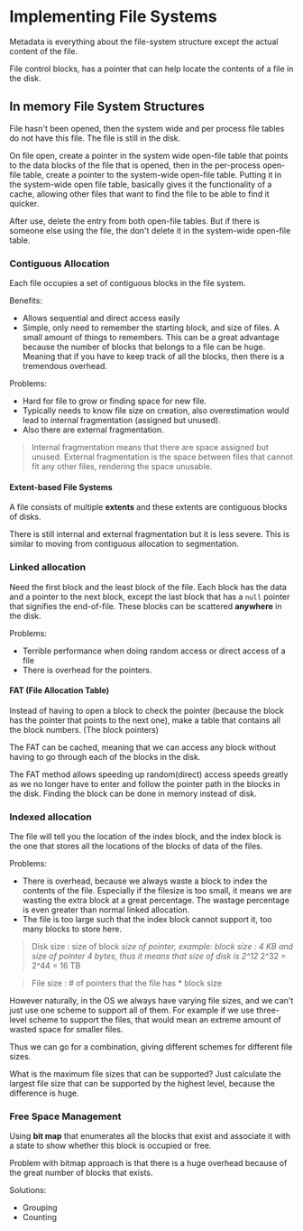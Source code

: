 # Implementing File Systems

Metadata is everything about the file-system structure except the actual content of the file.

File control blocks, has a pointer that can help locate the contents of a file in the disk.

## In memory File System Structures

File hasn't been opened, then the system wide and per process file tables do not have this file. The file is still in the disk.

On file open, create a pointer in the system wide open-file table that points to the data blocks of the file that is opened, then in the per-process open-file table, create a pointer to the system-wide open-file table. Putting it in the system-wide open file table, basically gives it the functionality of a cache, allowing other files that want to find the file to be able to find it quicker.

After use, delete the entry from both open-file tables. But if there is someone else using the file, the don't delete it in the system-wide open-file table.

### Contiguous Allocation

Each file occupies a set of contiguous blocks in the file system.

Benefits:

- Allows sequential and direct access easily
- Simple, only need to remember the starting block, and size of files. A small amount of things to remembers. This can be a great advantage because the number of blocks that belongs to a file can be huge. Meaning that if you have to keep track of all the blocks, then there is a tremendous overhead.

Problems:

- Hard for file to grow or finding space for new file.
- Typically needs to know file size on creation, also overestimation would lead to internal fragmentation (assigned but unused).
- Also there are external fragmentation.

> Internal fragmentation means that there are space assigned but unused. External fragmentation is the space between files that cannot fit any other files, rendering the space unusable.

#### Extent-based File Systems

A file consists of multiple **extents** and these extents are contiguous blocks of disks.

There is still internal and external fragmentation but it is less severe. This is similar to moving from contiguous allocation to segmentation.

### Linked allocation

Need the first block and the least block of the file. Each block has the data and a pointer to the next block, except the last block that has a `null` pointer that signifies the end-of-file. These blocks can be scattered **anywhere** in the disk.

Problems:

- Terrible performance when doing random access or direct access of a file
- There is overhead for the pointers.

#### FAT (File Allocation Table)

Instead of having to open a block to check the pointer (because the block has the pointer that points to the next one), make a table that contains all the block numbers. (The block pointers)

The FAT can be cached, meaning that we can access any block without having to go through each of the blocks in the disk.

The FAT method allows speeding up random(direct) access speeds greatly as we no longer have to enter and follow the pointer path in the blocks in the disk. Finding the block can be done in memory instead of disk.

### Indexed allocation

The file will tell you the location of the index block, and the index block is the one that stores all the locations of the blocks of data of the files.

Problems:

- There is overhead, because we always waste a block to index the contents of the file. Especially if the filesize is too small, it means we are wasting the extra block at a great percentage. The wastage percentage is even greater than normal linked allocation.
- The file is too large such that the index block cannot support it, too many blocks to store here.

> Disk size : size of block _size of pointer, example: block size : 4 KB and size of pointer 4 bytes, thus it means that size of disk is 2^12_ 2^32 = 2^44 = 16 TB

> File size : # of pointers that the file has * block size

However naturally, in the OS we always have varying file sizes, and we can't just use one scheme to support all of them. For example if we use three-level scheme to support the files, that would mean an extreme amount of wasted space for smaller files.

Thus we can go for a combination, giving different schemes for different file sizes.

What is the maximum file sizes that can be supported? Just calculate the largest file size that can be supported by the highest level, because the difference is huge.

### Free Space Management

Using **bit map** that enumerates all the blocks that exist and associate it with a state to show whether this block is occupied or free.

Problem with bitmap approach is that there is a huge overhead because of the great number of blocks that exists.

Solutions:

- Grouping
- Counting
